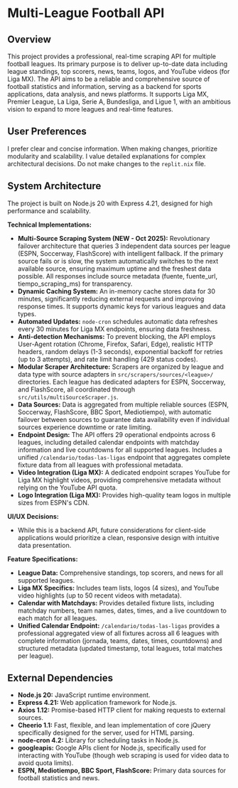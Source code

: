 # Multi-League Football API

## Overview
This project provides a professional, real-time scraping API for multiple football leagues. Its primary purpose is to deliver up-to-date data including league standings, top scorers, news, teams, logos, and YouTube videos (for Liga MX). The API aims to be a reliable and comprehensive source of football statistics and information, serving as a backend for sports applications, data analysis, and news platforms. It supports Liga MX, Premier League, La Liga, Serie A, Bundesliga, and Ligue 1, with an ambitious vision to expand to more leagues and real-time features.

## User Preferences
I prefer clear and concise information. When making changes, prioritize modularity and scalability. I value detailed explanations for complex architectural decisions. Do not make changes to the `replit.nix` file.

## System Architecture
The project is built on Node.js 20 with Express 4.21, designed for high performance and scalability.

**Technical Implementations:**
*   **Multi-Source Scraping System (NEW - Oct 2025):** Revolutionary failover architecture that queries 3 independent data sources per league (ESPN, Soccerway, FlashScore) with intelligent fallback. If the primary source fails or is slow, the system automatically switches to the next available source, ensuring maximum uptime and the freshest data possible. All responses include source metadata (fuente, fuente_url, tiempo_scraping_ms) for transparency.
*   **Dynamic Caching System:** An in-memory cache stores data for 30 minutes, significantly reducing external requests and improving response times. It supports dynamic keys for various leagues and data types.
*   **Automated Updates:** `node-cron` schedules automatic data refreshes every 30 minutes for Liga MX endpoints, ensuring data freshness.
*   **Anti-detection Mechanisms:** To prevent blocking, the API employs User-Agent rotation (Chrome, Firefox, Safari, Edge), realistic HTTP headers, random delays (1-3 seconds), exponential backoff for retries (up to 3 attempts), and rate limit handling (429 status codes).
*   **Modular Scraper Architecture:** Scrapers are organized by league and data type with source adapters in `src/scrapers/sources/<league>/` directories. Each league has dedicated adapters for ESPN, Soccerway, and FlashScore, all coordinated through `src/utils/multiSourceScraper.js`.
*   **Data Sources:** Data is aggregated from multiple reliable sources (ESPN, Soccerway, FlashScore, BBC Sport, Mediotiempo), with automatic failover between sources to guarantee data availability even if individual sources experience downtime or rate limiting.
*   **Endpoint Design:** The API offers 29 operational endpoints across 6 leagues, including detailed calendar endpoints with matchday information and live countdowns for all supported leagues. Includes a unified `/calendario/todas-las-ligas` endpoint that aggregates complete fixture data from all leagues with professional metadata.
*   **Video Integration (Liga MX):** A dedicated endpoint scrapes YouTube for Liga MX highlight videos, providing comprehensive metadata without relying on the YouTube API quota.
*   **Logo Integration (Liga MX):** Provides high-quality team logos in multiple sizes from ESPN's CDN.

**UI/UX Decisions:**
*   While this is a backend API, future considerations for client-side applications would prioritize a clean, responsive design with intuitive data presentation.

**Feature Specifications:**
*   **League Data:** Comprehensive standings, top scorers, and news for all supported leagues.
*   **Liga MX Specifics:** Includes team lists, logos (4 sizes), and YouTube video highlights (up to 50 recent videos with metadata).
*   **Calendar with Matchdays:** Provides detailed fixture lists, including matchday numbers, team names, dates, times, and a live countdown to each match for all leagues.
*   **Unified Calendar Endpoint:** `/calendario/todas-las-ligas` provides a professional aggregated view of all fixtures across all 6 leagues with complete information (jornada, teams, dates, times, countdowns) and structured metadata (updated timestamp, total leagues, total matches per league).

## External Dependencies
*   **Node.js 20:** JavaScript runtime environment.
*   **Express 4.21:** Web application framework for Node.js.
*   **Axios 1.12:** Promise-based HTTP client for making requests to external sources.
*   **Cheerio 1.1:** Fast, flexible, and lean implementation of core jQuery specifically designed for the server, used for HTML parsing.
*   **node-cron 4.2:** Library for scheduling tasks in Node.js.
*   **googleapis:** Google APIs client for Node.js, specifically used for interacting with YouTube (though web scraping is used for video data to avoid quota limits).
*   **ESPN, Mediotiempo, BBC Sport, FlashScore:** Primary data sources for football statistics and news.